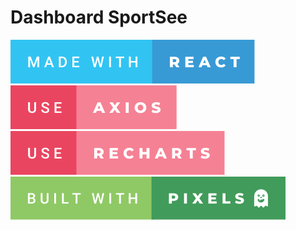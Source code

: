 # Dashboard SportSee
<p><img src='./frontend/src/assets/svg/made-with-react.svg' alt='badge made with react'/> <img src='./frontend/src/assets/svg/use-axios.svg' alt='badge use axios'/> <img src='./frontend/src/assets/svg/use-recharts.svg' alt='badge use recharts' /> <img src='./frontend/src/assets/svg/built-with-pixels.svg' alt='badge with pixels' /> </p> 
